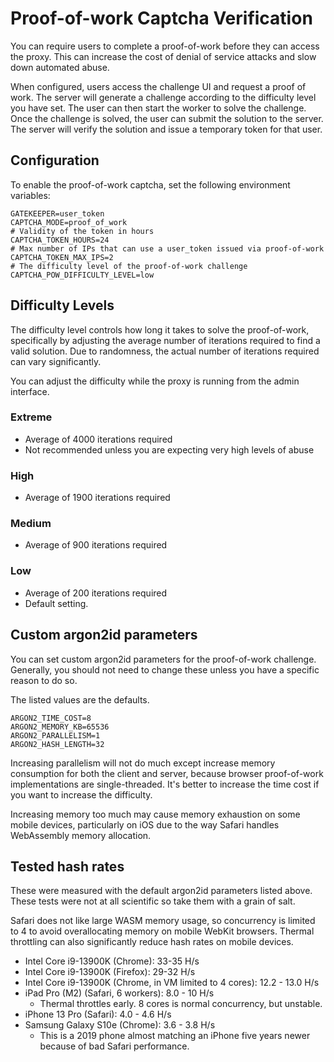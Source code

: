 # Proof-of-work Captcha Verification

You can require users to complete a proof-of-work before they can access the
proxy. This can increase the cost of denial of service attacks and slow down
automated abuse.

When configured, users access the challenge UI and request a proof of work. The
server will generate a challenge according to the difficulty level you have set.
The user can then start the worker to solve the challenge. Once the challenge is
solved, the user can submit the solution to the server. The server will verify
the solution and issue a temporary token for that user.

## Configuration

To enable the proof-of-work captcha, set the following environment variables:

```
GATEKEEPER=user_token
CAPTCHA_MODE=proof_of_work
# Validity of the token in hours
CAPTCHA_TOKEN_HOURS=24
# Max number of IPs that can use a user_token issued via proof-of-work
CAPTCHA_TOKEN_MAX_IPS=2
# The difficulty level of the proof-of-work challenge
CAPTCHA_POW_DIFFICULTY_LEVEL=low
```

## Difficulty Levels

The difficulty level controls how long it takes to solve the proof-of-work,
specifically by adjusting the average number of iterations required to find a
valid solution. Due to randomness, the actual number of iterations required can
vary significantly.

You can adjust the difficulty while the proxy is running from the admin interface.

### Extreme

- Average of 4000 iterations required
- Not recommended unless you are expecting very high levels of abuse

### High

- Average of 1900 iterations required

### Medium

- Average of 900 iterations required

### Low

- Average of 200 iterations required
- Default setting.

## Custom argon2id parameters

You can set custom argon2id parameters for the proof-of-work challenge.
Generally, you should not need to change these unless you have a specific
reason to do so.

The listed values are the defaults.

```
ARGON2_TIME_COST=8
ARGON2_MEMORY_KB=65536
ARGON2_PARALLELISM=1
ARGON2_HASH_LENGTH=32
```

Increasing parallelism will not do much except increase memory consumption for
both the client and server, because browser proof-of-work implementations are
single-threaded. It's better to increase the time cost if you want to increase
the difficulty.

Increasing memory too much may cause memory exhaustion on some mobile devices,
particularly on iOS due to the way Safari handles WebAssembly memory allocation.

## Tested hash rates

These were measured with the default argon2id parameters listed above. These
tests were not at all scientific so take them with a grain of salt.

Safari does not like large WASM memory usage, so concurrency is limited to 4 to
avoid overallocating memory on mobile WebKit browsers. Thermal throttling can
also significantly reduce hash rates on mobile devices.

- Intel Core i9-13900K (Chrome): 33-35 H/s
- Intel Core i9-13900K (Firefox): 29-32 H/s
- Intel Core i9-13900K (Chrome, in VM limited to 4 cores): 12.2 - 13.0 H/s 
- iPad Pro (M2) (Safari, 6 workers): 8.0 - 10 H/s
  - Thermal throttles early. 8 cores is normal concurrency, but unstable.
- iPhone 13 Pro (Safari): 4.0 - 4.6 H/s
- Samsung Galaxy S10e (Chrome): 3.6 - 3.8 H/s
  - This is a 2019 phone almost matching an iPhone five years newer because of
    bad Safari performance.
